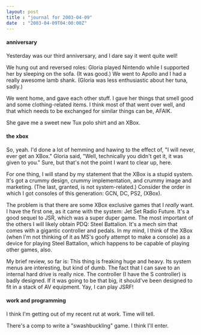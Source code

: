 ```yaml
---
layout: post
title : "journal for 2003-04-09"
date  : "2003-04-09T04:00:00Z"
---
```

<h4>anniversary</h4>Yesterday was our third anniversary, and I dare say it went quite well!

We hung out and reversed roles:  Gloria played Nintendo while I supported her by sleeping on the sofa.  (It was good.)  We went to Apollo and I had a really awesome lamb shank.  (Gloria was less enthusiastic about her tuna, sadly.)

We went home, and gave each other stuff.  I gave her things that smell good and some clothing-related items.  I think most of that went over well, and that which needs to be exchanged for similar things can be, AFAIK.

She gave me a sweet new Tux polo shirt and an XBox.<h4>the xbox</h4>So, yeah.  I'd done a lot of hemming and hawing to the effect of, "I will never, ever get an XBox."  Gloria said, "Well, technically you didn't get it, it was given to you."  Sure, but that's not the point I want to clear up, here.

For one thing, I will stand by my statement that the XBox is a stupid system. It's got a crummy design, crummy implementation, and crummy image and marketing.  (The last, granted, is not system-related.)  Consider the order in which I got consoles of this generation: GCN, DC, PS2, (XBox).

The problem is that there are some XBox exclusive games that I <em>really</em> want.  I have the first one, as it came with the system:  Jet Set Radio Future. It's a good sequel to JSR, which was a super duper game.  The most important of the others I will likely obtain PDQ: Steel Battalion.  It's a mech sim that comes with a gigantic controller and pedals.  In my mind, I think of the XBox (when I'm not thinking of it as MS's goofy attempt to make a console) as a device for playing Steel Battalion, which happens to be capable of playing other games, also.

My brief review, so far is:  This thing is freaking huge and heavy.  Its system menus are interesting, but kind of dumb.  The fact that I can save to an internal hard drive is really nice.  The controller (I have the S controller) is badly designed.  If it was going to be that big, it should've been designed to fit in a stack of AV equipment.  Yay, I can play JSRF!<h4>work and programming</h4>I think I'm getting out of my recent rut at work.  Time will tell.

There's a comp to write a "swashbuckling" game.  I think I'll enter.

